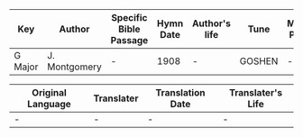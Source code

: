 Key | Author   | Specific Bible Passage     |Hymn Date |Author's life |Tune |Metrical Pattern   |Composer/Source
-- | --------- | ---------------------------|----------|--------------|-----|-------------------|-------------  
G Major |J. Montgomery |- |1908 |- |GOSHEN |- |-

Original Language | Translater | Translation Date   | Translater's Life  
----------------- | --------- | --------------------|-------------     
\- |- |- |-
